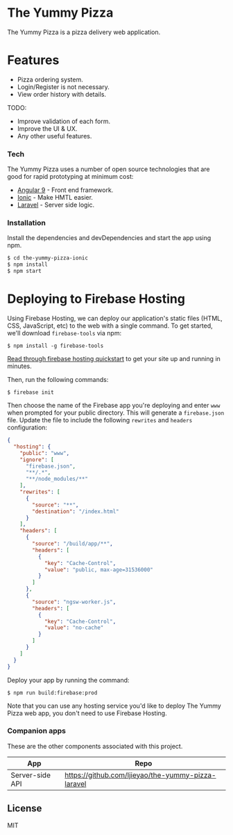 # The Yummy Pizza

The Yummy Pizza is a pizza delivery web application. 

# Features
  
  - Pizza ordering system.
  - Login/Register is not necessary.
  - View order history with details.

TODO:
  - Improve validation of each form.
  - Improve the UI & UX.
  - Any other useful features.

### Tech
The Yummy Pizza uses a number of open source technologies that are good for rapid prototyping at minimum cost:

* [Angular 9](https://angular.io/) - Front end framework.
* [Ionic](https://ionicframework.com/) - Make HMTL easier.
* [Laravel](https://laravel.com/) - Server side logic.


### Installation

Install the dependencies and devDependencies and start the app using npm.

```sh
$ cd the-yummy-pizza-ionic
$ npm install
$ npm start
```

# Deploying to Firebase Hosting

Using Firebase Hosting, we can deploy our application's static files (HTML, CSS, JavaScript, etc) to the web with a single command. To get started, we'll download `firebase-tools` via npm:

```
$ npm install -g firebase-tools
```

[Read through firebase hosting quickstart](https://firebase.google.com/docs/hosting/quickstart) to get your site up and running in minutes.

Then, run the following commands:

```
$ firebase init
```

Then choose the name of the Firebase app you're deploying and enter `www` when prompted for your public directory. This will generate a `firebase.json` file. Update the file to include the following `rewrites` and `headers` configuration:

```json
{
  "hosting": {
    "public": "www",
    "ignore": [
      "firebase.json",
      "**/.*",
      "**/node_modules/**"
    ],
    "rewrites": [
      {
        "source": "**",
        "destination": "/index.html"
      }
    ],
    "headers": [
      {
        "source": "/build/app/**",
        "headers": [
          {
            "key": "Cache-Control",
            "value": "public, max-age=31536000"
          }
        ]
      },
      {
        "source": "ngsw-worker.js",
        "headers": [
          {
            "key": "Cache-Control",
            "value": "no-cache"
          }
        ]
      }
    ]
  }
}

```

Deploy your app by running the command:

```
$ npm run build:firebase:prod
```

Note that you can use any hosting service you'd like to deploy The Yummy Pizza web app, you don't need to use Firebase Hosting.

### Companion apps

These are the other components associated with this project.

| App | Repo |
| ------ | ------ |
| Server-side API | https://github.com/ljieyao/the-yummy-pizza-laravel |


License
----
MIT
